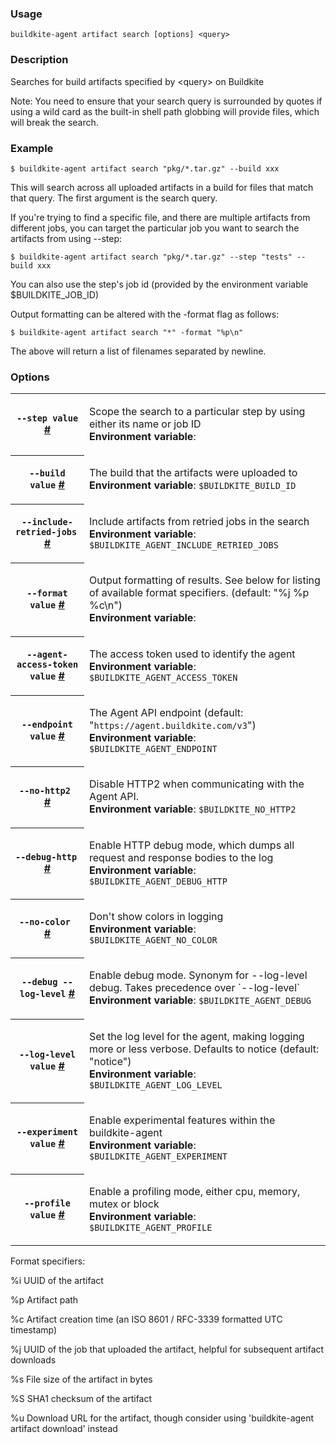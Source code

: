 <!--
  _____   ____    _   _  ____ _______   ______ _____ _____ _______ 
 |  __ \ / __ \  | \ | |/ __ \__   __| |  ____|  __ \_   _|__   __|
 | |  | | |  | | |  \| | |  | | | |    | |__  | |  | || |    | |   
 | |  | | |  | | | . ` | |  | | | |    |  __| | |  | || |    | |   
 | |__| | |__| | | |\  | |__| | | |    | |____| |__| || |_   | |   
 |_____/ \____/  |_| \_|\____/  |_|    |______|_____/_____|  |_|   

This file is auto-generated by script/update-agent-help.sh, please update the
agent CLI help in https://github.com/buildkite/agent and run the generation
script.

-->

### Usage

`buildkite-agent artifact search [options] <query>`

### Description

Searches for build artifacts specified by &lt;query&gt; on Buildkite

Note: You need to ensure that your search query is surrounded by quotes if
using a wild card as the built-in shell path globbing will provide files,
which will break the search.

### Example

    $ buildkite-agent artifact search "pkg/*.tar.gz" --build xxx

This will search across all uploaded artifacts in a build for files that match that query.
The first argument is the search query.

If you&#39;re trying to find a specific file, and there are multiple artifacts from different
jobs, you can target the particular job you want to search the artifacts from using --step:

    $ buildkite-agent artifact search "pkg/*.tar.gz" --step "tests" --build xxx

You can also use the step&#39;s job id (provided by the environment variable $BUILDKITE_JOB_ID)

Output formatting can be altered with the -format flag as follows:

    $ buildkite-agent artifact search "*" -format "%p\n"

The above will return a list of filenames separated by newline.

### Options

<!-- vale off -->

<table class="Docs__attribute__table">
<tr id="step"><th><code>--step value</code> <a class="Docs__attribute__link" href="#step">#</a></th><td><p>Scope the search to a particular step by using either its name or job ID<br /><strong>Environment variable</strong>: <code></code></p></td></tr>
<tr id="build"><th><code>--build value</code> <a class="Docs__attribute__link" href="#build">#</a></th><td><p>The build that the artifacts were uploaded to<br /><strong>Environment variable</strong>: <code>$BUILDKITE_BUILD_ID</code></p></td></tr>
<tr id="include-retried-jobs"><th><code>--include-retried-jobs </code> <a class="Docs__attribute__link" href="#include-retried-jobs">#</a></th><td><p>Include artifacts from retried jobs in the search<br /><strong>Environment variable</strong>: <code>$BUILDKITE_AGENT_INCLUDE_RETRIED_JOBS</code></p></td></tr>
<tr id="format"><th><code>--format value</code> <a class="Docs__attribute__link" href="#format">#</a></th><td><p>Output formatting of results. See below for listing of available format specifiers. (default: "%j %p %c\n")<br /><strong>Environment variable</strong>: <code></code></p></td></tr>
<tr id="agent-access-token"><th><code>--agent-access-token value</code> <a class="Docs__attribute__link" href="#agent-access-token">#</a></th><td><p>The access token used to identify the agent<br /><strong>Environment variable</strong>: <code>$BUILDKITE_AGENT_ACCESS_TOKEN</code></p></td></tr>
<tr id="endpoint"><th><code>--endpoint value</code> <a class="Docs__attribute__link" href="#endpoint">#</a></th><td><p>The Agent API endpoint (default: "<code>https://agent.buildkite.com/v3</code>")<br /><strong>Environment variable</strong>: <code>$BUILDKITE_AGENT_ENDPOINT</code></p></td></tr>
<tr id="no-http2"><th><code>--no-http2 </code> <a class="Docs__attribute__link" href="#no-http2">#</a></th><td><p>Disable HTTP2 when communicating with the Agent API.<br /><strong>Environment variable</strong>: <code>$BUILDKITE_NO_HTTP2</code></p></td></tr>
<tr id="debug-http"><th><code>--debug-http </code> <a class="Docs__attribute__link" href="#debug-http">#</a></th><td><p>Enable HTTP debug mode, which dumps all request and response bodies to the log<br /><strong>Environment variable</strong>: <code>$BUILDKITE_AGENT_DEBUG_HTTP</code></p></td></tr>
<tr id="no-color"><th><code>--no-color </code> <a class="Docs__attribute__link" href="#no-color">#</a></th><td><p>Don't show colors in logging<br /><strong>Environment variable</strong>: <code>$BUILDKITE_AGENT_NO_COLOR</code></p></td></tr>
<tr id="debug"><th><code>--debug --log-level</code> <a class="Docs__attribute__link" href="#debug">#</a></th><td><p>Enable debug mode. Synonym for --log-level debug. Takes precedence over `--log-level`<br /><strong>Environment variable</strong>: <code>$BUILDKITE_AGENT_DEBUG</code></p></td></tr>
<tr id="log-level"><th><code>--log-level value</code> <a class="Docs__attribute__link" href="#log-level">#</a></th><td><p>Set the log level for the agent, making logging more or less verbose. Defaults to notice (default: "notice")<br /><strong>Environment variable</strong>: <code>$BUILDKITE_AGENT_LOG_LEVEL</code></p></td></tr>
<tr id="experiment"><th><code>--experiment value</code> <a class="Docs__attribute__link" href="#experiment">#</a></th><td><p>Enable experimental features within the buildkite-agent<br /><strong>Environment variable</strong>: <code>$BUILDKITE_AGENT_EXPERIMENT</code></p></td></tr>
<tr id="profile"><th><code>--profile value</code> <a class="Docs__attribute__link" href="#profile">#</a></th><td><p>Enable a profiling mode, either cpu, memory, mutex or block<br /><strong>Environment variable</strong>: <code>$BUILDKITE_AGENT_PROFILE</code></p></td></tr>
</table>

<!-- vale on -->

Format specifiers:

%i    UUID of the artifact

%p    Artifact path

%c    Artifact creation time (an ISO 8601 / RFC-3339 formatted UTC timestamp)

%j    UUID of the job that uploaded the artifact, helpful for subsequent artifact downloads

%s    File size of the artifact in bytes

%S    SHA1 checksum of the artifact

%u    Download URL for the artifact, though consider using &#39;buildkite-agent artifact download&#39; instead
